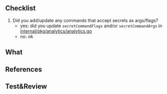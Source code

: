 <!--
Is there any breaking changes?  If so this is a major release, make sure '#major' is in at least one
commit message to get CI to bump the major.  This will prevent automatic down stream dependency
bumping / consuming.  For more information about semantic versioning see: https://semver.org/


Suggested PR template: Fill/delete/add sections as needed. Optionally delete any commented block.
-->
Checklist
---
1. Did you add/update any commands that accept secrets as args/flags?
   * yes: did you update `secretCommandFlags` and/or `secretCommandArgs` in [internal/pkg/analytics/analytics.go](https://github.com/confluentinc/cli/pull/325/files#diff-2d0a5a6a592890b6dff2d6f891316b82R28)
   * no: ok

What
----
<!--
Briefly describe **what** you have changed and **why**.
Optionally include implementation strategy.
-->

References
----------
<!--
Copy&paste links: to Jira ticket, other PRs, issues, Slack conversations...
For code bumps: link to PR, tag or GitHub `/compare/master...master`
-->

Test&Review
------------

<!--
Has it been tested? how?
Copy&paste any handy instructions, steps or requirements that can save time to the reviewer or any reader.
-->

<!--
Open questions / Follow ups
--------------------------
<!--
Optional: anything open to discussion for the reviewer, out of scope, or follow ups.
-->

<!--
Review stakeholders
------------------
<!--
Optional: mention stakeholders or if special context that is required to review.
-->
